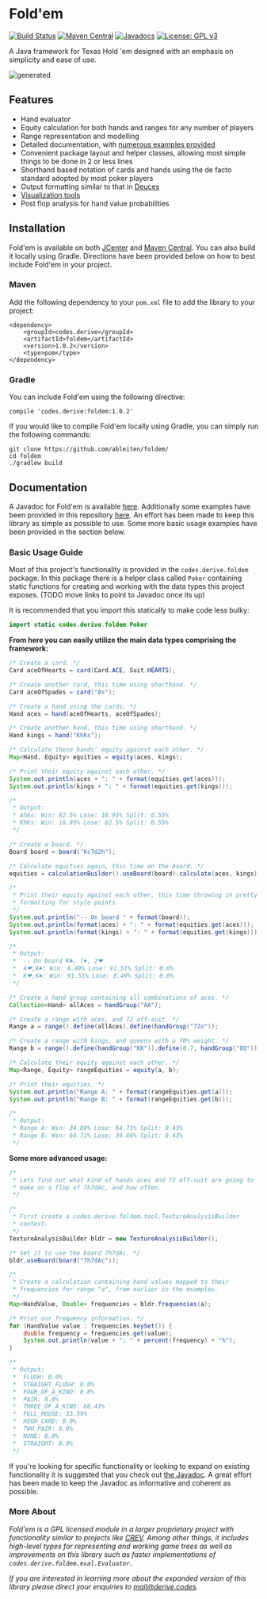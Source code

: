 # Fold'em
[![Build Status](https://travis-ci.com/ableiten/foldem.svg?token=BhqqkCqh5epy6HEo9gsq&branch=master)](https://travis-ci.com/ableiten/foldem) [![Maven Central](https://maven-badges.herokuapp.com/maven-central/codes.derive/foldem/badge.svg)](https://maven-badges.herokuapp.com/maven-central/codes.derive/foldem) [![Javadocs](http://javadoc.io/badge/codes.derive/foldem.svg?color=red&label=documentation)](http://javadoc.io/doc/codes.derive/foldem) [![License: GPL v3](https://img.shields.io/badge/License-GPL%20v3-blue.svg)](http://www.gnu.org/licenses/gpl-3.0)

A Java framework for Texas Hold 'em designed with an emphasis on simplicity and ease of use.

![generated](https://cloud.githubusercontent.com/assets/22860251/24421063/72424652-1451-11e7-9f28-fe91c256f4f3.png)

## Features
- Hand evaluator
- Equity calculation for both hands and ranges for any number of players
- Range representation and modelling
- Detailed documentation, with [numerous examples provided](https://github.com/ableiten/foldem/tree/master/src/main/java/codes/derive/foldem/example)
- Convenient package layout and helper classes, allowing most simple things to be done in 2 or less lines
- Shorthand based notation of cards and hands using the de facto standard adopted by most poker players
- Output formatting similar to that in [Deuces](https://github.com/worldveil/deuces)
- [Visualization tools](https://cloud.githubusercontent.com/assets/22860251/24349083/7085e25a-133a-11e7-8649-f0a3ab6bcd58.png)
- Post flop analysis for hand value probabilities

## Installation
Fold'em is available on both [JCenter](https://bintray.com/bintray/jcenter) and [Maven Central](https://mvnrepository.com/). You can also build it locally using Gradle. Directions have been provided below on how to best include Fold'em in your project.

### Maven
Add the following dependency to your `pom.xml` file to add the library to your project:
```
<dependency>
	<groupId>codes.derive</groupId>
	<artifactId>foldem</artifactId>
	<version>1.0.2</version>
	<type>pom</type>
</dependency>
```

### Gradle

You can include Fold'em using the following directive:
```
compile 'codes.derive:foldem:1.0.2'
```

If you would like to compile Fold'em locally using Gradle, you can simply run the following commands:
```
git clone https://github.com/ableiten/foldem/
cd foldem
./gradlew build
```

## Documentation
A Javadoc for Fold'em is available [here](http://javadoc.io/doc/codes.derive/foldem/1.0.2). Additionally some examples have been provided in this repository [here](/src/main/java/codes/derive/foldem/example). An effort has been made to keep this library as simple as possible to use. Some more basic usage examples have been provided in the section below.

### Basic Usage Guide
Most of this project's functionality is provided in the `codes.derive.foldem` package. In this package there is a helper class called `Poker` containing static functions for creating and working with the data types this project exposes. (TODO move links to point to Javadoc once its up)

It is recommended that you import this statically to make code less bulky:
```java
import static codes.derive.foldem.Poker
```

**From here you can easily utilize the main data types comprising the framework:**
```java
/* Create a card. */
Card aceOfHearts = card(Card.ACE, Suit.HEARTS);

/* Create another card, this time using shorthand. */
Card aceOfSpades = card("As");

/* Create a hand using the cards. */
Hand aces = hand(aceOfHearts, aceOfSpades);

/* Create another hand, this time using shorthand. */
Hand kings = hand("KhKs");

/* Calculate these hands' equity against each other. */
Map<Hand, Equity> equities = equity(aces, kings);

/* Print their equity against each other. */
System.out.println(aces + ": " + format(equities.get(aces)));
System.out.println(kings + ": " + format(equities.get(kings)));

/*
 * Output:
 * AhAs: Win: 82.5% Lose: 16.95% Split: 0.55%
 * KhKs: Win: 16.95% Lose: 82.5% Split: 0.55%
 */

/* Create a board. */
Board board = board("Kc7d2h");

/* Calculate equities again, this time on the board. */
equities = calculationBuilder().useBoard(board).calculate(aces, kings);

/* 
 * Print their equity against each other, this time throwing in pretty
 * formatting for style points.
 */
System.out.println("-- On board " + format(board));
System.out.println(format(aces) + ": " + format(equities.get(aces)));
System.out.println(format(kings) + ": " + format(equities.get(kings)));

/*
 * Output:
 * 	-- On board K♣, 7♦, 2❤
 * 	A❤,A♠: Win: 8.49% Lose: 91.51% Split: 0.0%
 * 	K❤,K♠: Win: 91.51% Lose: 8.49% Split: 0.0%
 */

/* Create a hand group containing all combinations of aces. */
Collection<Hand> allAces = handGroup("AA");

/* Create a range with aces, and 72 off-suit. */
Range a = range().define(allAces).define(handGroup("72o"));

/* Create a range with kings, and queens with a 70% weight. */
Range b = range().define(handGroup("KK")).define(0.7, handGroup("QQ"));

/* Calculate their equity against each other. */
Map<Range, Equity> rangeEquities = equity(a, b);

/* Print their equities. */
System.out.println("Range A: " + format(rangeEquities.get(a)));
System.out.println("Range B: " + format(rangeEquities.get(b)));

/*
 * Output:
 * Range A: Win: 34.86% Lose: 64.71% Split: 0.43%
 * Range B: Win: 64.71% Lose: 34.86% Split: 0.43%
 */
```

**Some more advanced usage:**
```java
/*
 * Lets find out what kind of hands aces and 72 off-suit are going to
 * make on a flop of 7h7dAc, and how often.
 */

/*
 * First create a codes.derive.foldem.tool.TextureAnalysisBuilder
 * context.
 */
TextureAnalysisBuilder bldr = new TextureAnalysisBuilder();

/* Set it to use the board 7h7dAc. */
bldr.useBoard(board("7h7dAc"));

/*
 * Create a calculation containing hand values mapped to their
 * frequencies for range "a", from earlier in the examples.
 */
Map<HandValue, Double> frequencies = bldr.frequencies(a);

/* Print our frequency information. */
for (HandValue value : frequencies.keySet()) {
	double frequency = frequencies.get(value);
	System.out.println(value + ": " + percent(frequency) + "%");
}

/*
 * Output:
 * 	FLUSH: 0.0%
 * 	STRAIGHT_FLUSH: 0.0%
 * 	FOUR_OF_A_KIND: 0.0%
 * 	PAIR: 0.0%
 * 	THREE_OF_A_KIND: 66.41%
 * 	FULL_HOUSE: 33.59%
 * 	HIGH_CARD: 0.0%
 * 	TWO_PAIR: 0.0%
 * 	NONE: 0.0%
 * 	STRAIGHT: 0.0%
 */

```

If you're looking for specific functionality or looking to expand on existing functionality it is suggested that you check out [the Javadoc](http://javadoc.io/doc/codes.derive/foldem/1.0.2). A great effort has been made to keep the Javadoc as informative and coherent as possible.

### More About
*Fold'em is a GPL licensed module in a larger proprietary project with functionality similar to projects like [CREV](http://gtorangebuilder.com/). Among other things, it includes high-level types for representing and working game trees as well as improvements on this library such as faster implementations of `codes.derive.foldem.eval.Evaluator`.*

*If you are interested in learning more about the expanded version of this library please direct your enquiries to mail@derive.codes.*
